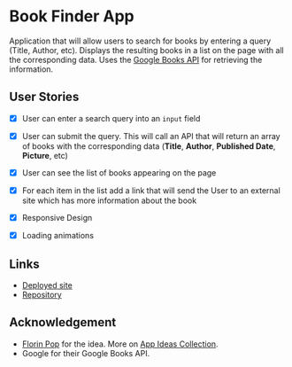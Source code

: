 # Book Finder App


Application that will allow users to search for books by entering a query (Title, Author, etc). Displays the resulting books in a list on the page with all the corresponding data.
Uses the [Google Books API](https://developers.google.com/books/docs/overview) for retrieving the information.

## User Stories

- [x] User can enter a search query into an `input` field
- [x] User can submit the query. This will call an API that will return an array of books with the corresponding data (**Title**, **Author**, **Published Date**, **Picture**, etc)
- [x] User can see the list of books appearing on the page
- [x] For each item in the list add a link that will send the User to an external site which has more information about the book
- [x] Responsive Design
- [x] Loading animations


## Links

- [Deployed site](https://bestbookfinder.netlify.com/)
- [Repository](https://github.com/Alexander15M/BookFinderApp)

## Acknowledgement

- [Florin Pop](https://github.com/florinpop17) for the idea. More on [App Ideas Collection](https://github.com/florinpop17/app-ideas/blob/master/Projects/2-Intermediate/Simple-Online-Store.md).
- Google for their Google Books API. 